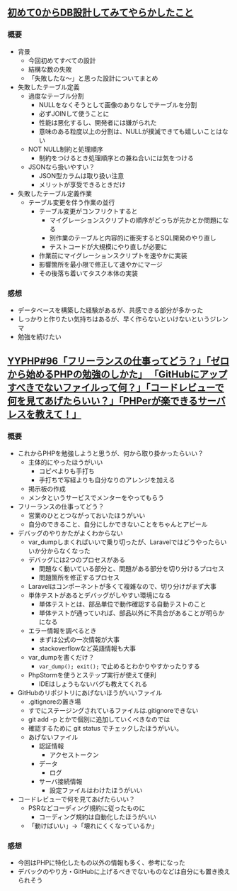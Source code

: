 ## [初めて0からDB設計してみてやらかしたこと](https://qiita.com/a_sh_blue/items/e7853a11a356739db695)
### 概要
- 背景
    - 今回初めてすべての設計
    - 結構な数の失敗
    - 「失敗したな〜」と思った設計についてまとめ
- 失敗したテーブル定義
    - 過度なテーブル分割
        - NULLをなくそうとして画像のありなしでテーブルを分割
        - 必ずJOINして使うことに
        - 性能は悪化するし、開発者には嫌がられた
        - 意味のある粒度以上の分割は、NULLが撲滅できても嬉しいことはない
    - NOT NULL制約と処理順序
        - 制約をつけるとき処理順序との兼ね合いには気をつける
    - JSONなら扱いやすい？
        - JSON型カラムは取り扱い注意
        - メリットが享受できるときだけ
- 失敗したテーブル定義作業
    - テーブル変更を伴う作業の並行
        - テーブル変更がコンフリクトすると
            - マイグレーションスクリプトの順序がどっちが先かとか問題になる
            - 別作業のテーブルと内容的に衝突するとSQL開発のやり直し
            - テストコードが大規模にやり直しが必要に
        - 作業前にマイグレーションスクリプトを速やかに実装
        - 影響箇所を最小限で修正して速やかにマージ
        - その後落ち着いてタスク本体の実装

### 感想
- データベースを構築した経験があるが、共感できる部分が多かった
- しっかりと作りたい気持ちはあるが、早く作らないといけないというジレンマ
- 勉強を続けたい

## [YYPHP#96「フリーランスの仕事ってどう？」「ゼロから始めるPHPの勉強のしかた」 「GitHubにアップすべきでないファイルって何？」「コードレビューで何を見てあげたらいい？」「PHPerが楽できるサーバレスを教えて！」](https://qiita.com/suin/items/5b6207d01905f7bfd634)
### 概要
- これからPHPを勉強しようと思うが、何から取り掛かったらいい？
    - 主体的にやったほうがいい
        - コピペよりも手打ち
        - 手打ちで写経よりも自分なりのアレンジを加える
    - 掲示板の作成
    - メンタというサービスでメンターをやってもらう
- フリーランスの仕事ってどう？
    - 営業のひととつながっておいたほうがいい
    - 自分のできること、自分にしかできないことをちゃんとアピール
- デバッグのやりかたがよくわからない
    - var_dumpしまくればいいで乗り切ったが、Laravelではどうやったらいいか分からなくなった
    - デバッグには2つのプロセスがある
        - 問題なく動いている部分と、問題がある部分を切り分けるプロセス
        - 問題箇所を修正するプロセス
    - Laravelはコンポーネントが多くて複雑なので、切り分けがまず大事
    - 単体テストがあるとデバッグがしやすい環境になる
        - 単体テストとは、部品単位で動作確認する自動テストのこと
        - 単体テストが通っていれば、部品以外に不具合があることが明らかになる
    - エラー情報を調べるとき
        - まずは公式の一次情報が大事
        - stackoverflowなど英語情報も大事
    - var_dumpを書くだけ？
        - `var_dump(); exit();` で止めるとわかりやすかったりする
    - PhpStormを使うとステップ実行が使えて便利
        - IDEはしょうもないバグも教えてくれる
- GitHubのリポジトリにあげないほうがいいファイル
    - .gitignoreの置き場
    - すでにステージングされているファイルは.gitignoreできない
    - git add -p とかで個別に追加していくべきなのでは
    - 確認するために git status でチェックしたほうがいい。
    - あげないファイル
        - 認証情報
            - アクセストークン
        - データ
            - ログ
        - サーバ接続情報
            - 設定ファイルはわけたほうがいい
- コードレビューで何を見てあげたらいい？
    - PSRなどコーディング規約に従ったものに
        - コーディング規約は自動化したほうがいい
    - 「動けばいい」→「壊れにくくなっているか」

### 感想
- 今回はPHPに特化したもの以外の情報も多く、参考になった
- デバックのやり方・GitHubに上げるべきでないものなどは自分にも置き換えられそう
